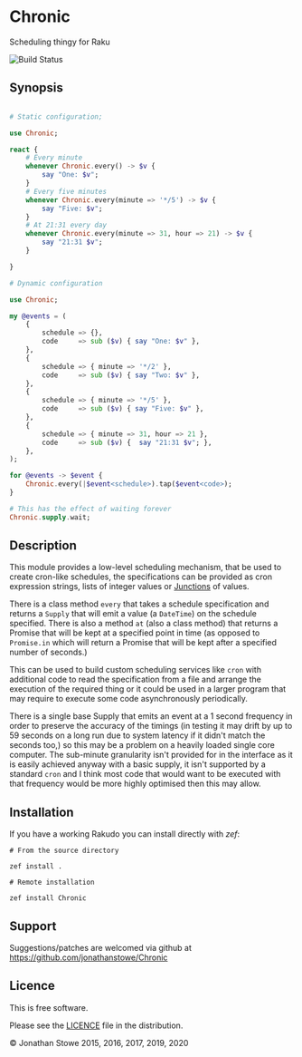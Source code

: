 # Chronic

Scheduling thingy for Raku

![Build Status](https://github.com/jonathanstowe/Chronic/workflows/CI/badge.svg)

## Synopsis

```raku

# Static configuration;

use Chronic;

react {
    # Every minute
    whenever Chronic.every() -> $v {
        say "One: $v";
    }
    # Every five minutes
    whenever Chronic.every(minute => '*/5') -> $v {
        say "Five: $v";
    }
    # At 21:31 every day
    whenever Chronic.every(minute => 31, hour => 21) -> $v {
        say "21:31 $v";
    }

}

# Dynamic configuration

use Chronic;

my @events = (
    {
        schedule => {},
        code     => sub ($v) { say "One: $v" },
    },
    {
        schedule => { minute => '*/2' },
        code     => sub ($v) { say "Two: $v" },
    },
    {
        schedule => { minute => '*/5' },
        code     => sub ($v) { say "Five: $v" },
    },
    {
        schedule => { minute => 31, hour => 21 },
        code     => sub ($v) {  say "21:31 $v"; },
    },
);

for @events -> $event {
    Chronic.every(|$event<schedule>).tap($event<code>);
}

# This has the effect of waiting forever
Chronic.supply.wait;

```

## Description

This module provides a low-level scheduling mechanism, that be used to
create cron-like schedules, the specifications can be provided as cron
expression strings, lists of integer values or [Junctions](https://docs.raku.org/type/Junction) of values.

There is a class method ```every``` that takes a schedule specification
and returns a ```Supply``` that will emit a value (a ```DateTime```) on
the schedule specified. There is also a method ```at``` (also a class
method) that returns a Promise that will be kept at a specified point
in time (as opposed to ```Promise.in``` which will return a Promise that
will be kept after a specified number of seconds.)

This can be used to build custom scheduling services like ```cron```
with additional code to read the specification from a file and arrange
the execution of the required thing or it could be used in a larger
program that may require to execute some code asynchronously periodically.

There is a single base Supply that emits an event at a 1 second frequency
in order to preserve the accuracy of the timings (in testing it may drift
by up to 59 seconds on a long run due to system latency if it didn't match
the seconds too,) so this may be a problem on a heavily loaded single core
computer. The sub-minute granularity isn't provided for in the interface
as it is easily achieved anyway with a basic supply, it isn't supported by
a standard ```cron``` and I think most code that would want to be executed
with that frequency would be more highly optimised then this may allow.

## Installation

If you have a working Rakudo you can install directly with *zef*:

    # From the source directory
   
    zef install .

    # Remote installation

    zef install Chronic

## Support

Suggestions/patches are welcomed via github at https://github.com/jonathanstowe/Chronic

## Licence

This is free software.

Please see the [LICENCE](LICENCE) file in the distribution.

© Jonathan Stowe 2015, 2016, 2017, 2019, 2020
